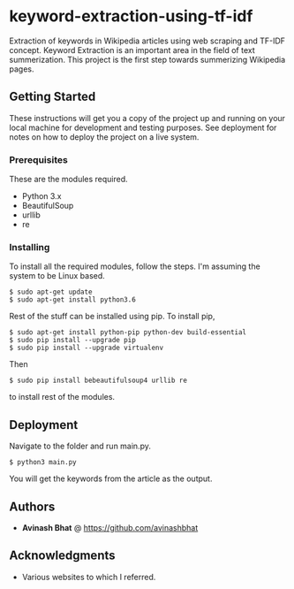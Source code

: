 # keyword-extraction-using-tf-idf
Extraction of keywords in Wikipedia articles using web scraping and TF-IDF concept. Keyword Extraction is an important area in the field of text summerization. This project is the first step towards summerizing Wikipedia pages.

## Getting Started

These instructions will get you a copy of the project up and running on your local machine for development and testing purposes. See deployment for notes on how to deploy the project on a live system.

### Prerequisites
These are the modules required. 

* Python 3.x
* BeautifulSoup
* urllib
* re

### Installing
To install all the required modules, follow the steps. I'm assuming the system to be Linux based.

```
$ sudo apt-get update
$ sudo apt-get install python3.6
```
Rest of the stuff can be installed using pip.
To install pip,

```
$ sudo apt-get install python-pip python-dev build-essential 
$ sudo pip install --upgrade pip 
$ sudo pip install --upgrade virtualenv 
```
Then
```
$ sudo pip install bebeautifulsoup4 urllib re
```
to install rest of the modules.

## Deployment

Navigate to the folder and run main.py.
```
$ python3 main.py
```
You will get the keywords from the article as the output.

## Authors

* **Avinash Bhat** @ https://github.com/avinashbhat


## Acknowledgments

* Various websites to which I referred.
